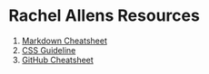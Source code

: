 # Rachel Allens Resources
1. [Markdown Cheatsheet](https://github.com/adam-p/markdown-here/wiki/Markdown-Cheatsheet#links)
2. [CSS Guideline](https://cssguidelin.es/)
3. [GitHub Cheatsheet](https://developer.mozilla.org/en-US/docs/MDN/Contribute/GitHub_cheatsheet)
